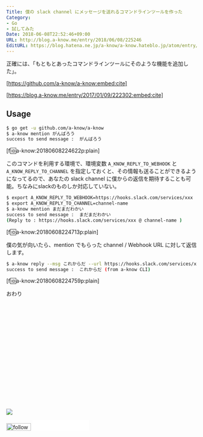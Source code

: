 ```yaml
---
Title: 僕の slack channel にメッセージを送れるコマンドラインツールを作った
Category:
- Go
- 試してみた
Date: 2018-06-08T22:52:46+09:00
URL: http://blog.a-know.me/entry/2018/06/08/225246
EditURL: https://blog.hatena.ne.jp/a-know/a-know.hateblo.jp/atom/entry/17391345971652282528
---
```


正確には、「もともとあったコマンドラインツールにそのような機能を追加した」。



[https://github.com/a-know/a-know:embed:cite]




[https://blog.a-know.me/entry/2017/01/09/222302:embed:cite]





<!-- more -->



## Usage
```sh
$ go get -u github.com/a-know/a-know
$ a-know mention がんばろう       
success to send message :  がんばろう
```

[f:id:a-know:20180608224622p:plain]


このコマンドを利用する環境で、環境変数 `A_KNOW_REPLY_TO_WEBHOOK` と `A_KNOW_REPLY_TO_CHANNEL` を指定しておくと、その情報も送ることができるようになってるので、あなたの slack channel に僕からの返信を期待することも可能。ちなみにslackのものしか対応していない。

```sh
$ export A_KNOW_REPLY_TO_WEBHOOK=https://hooks.slack.com/services/xxx
$ export A_KNOW_REPLY_TO_CHANNEL=channel-name
$ a-know mention まだまだわかい                                      
success to send message :  まだまだわかい
(Reply to : https://hooks.slack.com/services/xxx @ channel-name )
```

[f:id:a-know:20180608224713p:plain]


僕の気が向いたら、mention でもらった channel / Webhook URL に対して返信します。

```sh
$ a-know reply --msg これからだ --url https://hooks.slack.com/services/xxx --ch channel-name
success to send message :  これからだ (from a-know CLI)
```

[f:id:a-know:20180608224759p:plain]


おわり


<div>
<br>
<script async src="//pagead2.googlesyndication.com/pagead/js/adsbygoogle.js"></script>
<!-- article-bottom2 -->
<ins class="adsbygoogle"
     style="display:inline-block;width:300px;height:250px"
     data-ad-client="ca-pub-3463034538369189"
     data-ad-slot="5274552934"></ins>
<script>
(adsbygoogle = window.adsbygoogle || []).push({});
</script>

<a href="http://bit.ly/grassgraph" target='blank' rel="nofollow"><img src="https://cdn-ak.f.st-hatena.com/images/fotolife/a/a-know/20170405/20170405220342.png"></a>
<br>
</div>

<div>
<a href='http://cloud.feedly.com/#subscription%2Ffeed%2Fhttp%3A%2F%2Fblog.a-know.me%2Ffeed'  target='blank'><img id='feedlyFollow' src='http://s3.feedly.com/img/follows/feedly-follow-rectangle-volume-small_2x.png' alt='follow us in feedly' width='65' height='20'></a>



<iframe src="//blog.hatena.ne.jp/a-know/a-know.hateblo.jp/subscribe/iframe" allowtransparency="true" frameborder="0" scrolling="no" width="150" height="28"></iframe>
</div>
